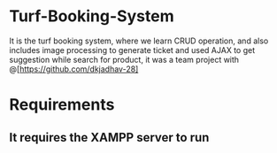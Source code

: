 # Turf-Booking-System
It is the turf booking system, where we learn CRUD operation, and also includes image processing to generate ticket and used AJAX to get suggestion while search for product, it was a team project with
@[https://github.com/dkjadhav-28]

# Requirements
## It requires the XAMPP server to run

